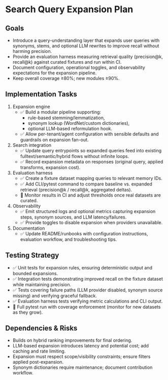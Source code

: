 # Search Query Expansion Plan

## Goals
- Introduce a query-understanding layer that expands user queries with synonyms, stems, and optional LLM rewrites to improve recall without harming precision.
- Provide an evaluation harness measuring retrieval quality (precision@k, recall@k) against curated fixtures and run within CI.
- Document configuration, operational toggles, and observability expectations for the expansion pipeline.
- Keep overall coverage ≥80%; new modules ≥90%.

## Implementation Tasks
1. Expansion engine
   - ✅ Build a modular pipeline supporting:
     * rule-based stemming/lemmatization,
     * synonym lookup (WordNet/custom dictionaries),
     * optional LLM-based reformulation hook.
   - ✅ Allow per-tenant/agent configuration with sensible defaults and guardrails on expansion fan-out.
2. Search integration
   - ✅ Update query entrypoints so expanded queries feed into existing fulltext/semantic/hybrid flows without infinite loops.
   - ✅ Record expansion metadata on responses (original query, applied transforms, expansion cost).
3. Evaluation harness
   - ✅ Create a fixture dataset mapping queries to relevant memory IDs.
   - ✅ Add CLI/pytest command to compare baseline vs. expanded retrieval (precision@k / recall@k, aggregated deltas).
   - 🔄 Monitor results in CI and adjust thresholds once real datasets are curated.
4. Observability
   - ✅ Emit structured logs and optional metrics capturing expansion steps, synonym sources, and LLM latency/failures.
   - ✅ Provide toggles to disable expansion when providers unavailable.
5. Documentation
   - ✅ Update README/runbooks with configuration instructions, evaluation workflow, and troubleshooting tips.

## Testing Strategy
- ✅ Unit tests for expansion rules, ensuring deterministic output and bounded expansions.
- ✅ Integration tests demonstrating improved recall on the fixture dataset while maintaining precision.
- ✅ Tests covering failure paths (LLM provider disabled, synonym source missing) and verifying graceful fallback.
- ✅ Evaluation harness tests verifying metric calculations and CLI output.
- 🔄 Full pytest run with coverage enforcement (monitor for new datasets as they grow).

## Dependencies & Risks
- Builds on hybrid ranking improvements for final ordering.
- LLM-based expansion introduces latency and potential cost; add caching and rate limiting.
- Expansion must respect scope/visibility constraints; ensure filters applied post-expansion.
- Synonym dictionaries require maintenance; document contribution workflow.

